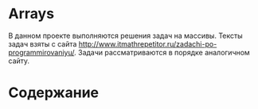 # Arrays
В данном проекте выполняются решения задач на массивы. Тексты задач взяты с сайта http://www.itmathrepetitor.ru/zadachi-po-programmirovaniyu/. Задачи рассматриваются в порядке аналогичном сайту. 
# Содержание
